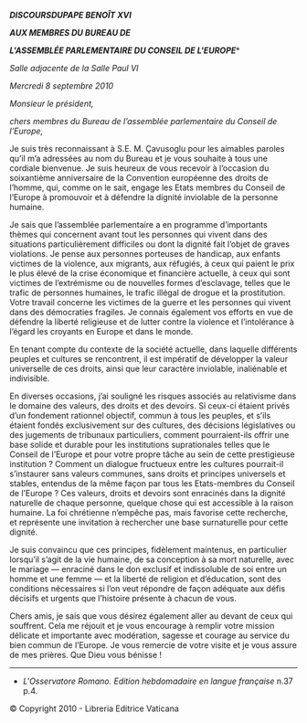 ***DISCOURS******DUPAPE BENOÎT XVI***

***AUX MEMBRES DU BUREAU DE***

***L'ASSEMBLÉE PARLEMENTAIRE DU CONSEIL DE L'EUROPE****

*Salle adjacente de la Salle Paul VI*

*Mercredi 8 septembre 2010*

*Monsieur le président,*

*chers membres du Bureau de l’assemblée parlementaire du Conseil de l’Europe,*

Je suis très reconnaissant à S.E. M. Çavusoglu pour les aimables paroles qu’il m’a adressées au nom du Bureau et je vous souhaite à tous une cordiale bienvenue. Je suis heureux de vous recevoir à l’occasion du soixantième anniversaire de la Convention européenne des droits de l’homme, qui, comme on le sait, engage les Etats membres du Conseil de l’Europe à promouvoir et à défendre la dignité inviolable de la personne humaine.

Je sais que l’assemblée parlementaire a en programme d’importants thèmes qui concernent avant tout les personnes qui vivent dans des situations particulièrement difficiles ou dont la dignité fait l’objet de graves violations. Je pense aux personnes porteuses de handicap, aux enfants victimes de la violence, aux migrants, aux réfugiés, à ceux qui paient le prix le plus élevé de la crise économique et financière actuelle, à ceux qui sont victimes de l’extrémisme ou de nouvelles formes d’esclavage, telles que le trafic de personnes humaines, le trafic illégal de drogue et la prostitution. Votre travail concerne les victimes de la guerre et les personnes qui vivent dans des démocraties fragiles. Je connais également vos efforts en vue de défendre la liberté religieuse et de lutter contre la violence et l’intolérance à l’égard les croyants en Europe et dans le monde.

En tenant compte du contexte de la société actuelle, dans laquelle différents peuples et cultures se rencontrent, il est impératif de développer la valeur universelle de ces droits, ainsi que leur caractère inviolable, inaliénable et indivisible.

En diverses occasions, j’ai souligné les risques associés au relativisme dans le domaine des valeurs, des droits et des devoirs. Si ceux-ci étaient privés d’un fondement rationnel objectif, commun à tous les peuples, et s’ils étaient fondés exclusivement sur des cultures, des décisions législatives ou des jugements de tribunaux particuliers, comment pourraient-ils offrir une base solide et durable pour les institutions suprationales telles que le Conseil de l’Europe et pour votre propre tâche au sein de cette prestigieuse institution ? Comment un dialogue fructueux entre les cultures pourrait-il s’instaurer sans valeurs communes, sans droits et principes universels et stables, entendus de la même façon par tous les Etats-membres du Conseil de l’Europe ? Ces valeurs, droits et devoirs sont enracinés dans la dignité naturelle de chaque personne, quelque chose qui est accessible à la raison humaine. La foi chrétienne n’empêche pas, mais favorise cette recherche, et représente une invitation à rechercher une base surnaturelle pour cette dignité.

Je suis convaincu que ces principes, fidèlement maintenus, en particulier lorsqu’il s’agit de la vie humaine, de sa conception à sa mort naturelle, avec le mariage — enraciné dans le don exclusif et indissoluble de soi entre un homme et une femme — et la liberté de religion et d’éducation, sont des conditions nécessaires si l’on veut répondre de façon adéquate aux défis décisifs et urgents que l’histoire présente à chacun de vous.

Chers amis, je sais que vous désirez également aller au devant de ceux qui souffrent. Cela me réjouit et je vous encourage à remplir votre mission délicate et importante avec modération, sagesse et courage au service du bien commun de l’Europe. Je vous remercie de votre visite et je vous assure de mes prières. Que Dieu vous bénisse !

* * *

* *L'Osservatore Romano. Edition hebdomadaire en langue française* n.37 p.4.

© Copyright 2010 - Libreria Editrice Vaticana